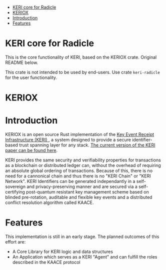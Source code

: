 - [KERI core for Radicle](#keri-core-for-radicle)
- [KERIOX](#keriox)
- [Introduction](#introduction)
- [Features](#features)

# KERI core for Radicle

This is the core functionality of KERI, based on the KERIOX crate. Original README below.

This crate is not intended to be used by end-users. Use crate `keri-radicle` for the user
functionality.

# KERIOX
# Introduction

KERIOX is an open source Rust implementation of the [ Key Event Receipt Infrastructure (KERI) ](https://github.com/decentralized-identity/keri), a system designed to provide a secure identifier-based trust spanning layer for any stack. [The current version of the KERI paper can be found here](https://github.com/SmithSamuelM/Papers/blob/master/whitepapers/KERI_WP_2.x.web.pdf).

KERI provides the same security and verifiability properties for transactions as a blockchain or distributed ledger can, without the overhead of requiring an absolute global ordering of transactions. Because of this, there is no need for a cannonical chain and thus there is no "KERI Chain" or "KERI Network". KERI Identifiers can be generated independantly in a self-sovereign and privacy-preserving manner and are secured via a self-certifying post-quantum resistant key management scheme based on blinded pre-rotation, auditable and flexible key events and a distributed conflict resolution algorithm called KAACE.

# Features

This implementation is still in an early stage. The planned outcomes of this effort are:
- A Core Library for KERI logic and data structures
- An Application which serves as a KERI "Agent" and can fulfill the roles described in the KAACE protocol

